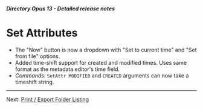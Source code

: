 ##### Directory Opus 13 - Detailed release notes

# Set Attributes

- The "Now" button is now a dropdown with "Set to current time" and "Set from file" options.
- Added time-shift support for created and modified times. Uses same format as the metadata editor's time field.
- *Commands:* `SetAttr MODIFIED` and `CREATED` arguments can now take a timeshift string.

------------------------------------------------------------------------

Next: [Print / Export Folder Listing](/Manual/release_history/opus13_detailed/print_folder.md)
